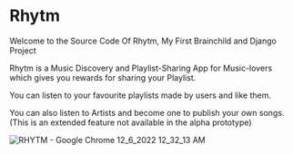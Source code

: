 # Rhytm
Welcome to the Source Code Of Rhytm, My First Brainchild and Django Project 

Rhytm is a Music Discovery and Playlist-Sharing App for Music-lovers which gives you rewards for sharing your Playlist.

You can listen to your favourite playlists made by users and like them.



You can also listen to Artists and become one to publish your own songs.(This is an extended feature not available in the alpha prototype)

![RHYTM - Google Chrome 12_6_2022 12_32_13 AM](https://user-images.githubusercontent.com/115390877/205721549-31ba9bd1-4e75-480d-8b76-edde7e5c7722.png)

